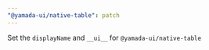 ```yaml
---
"@yamada-ui/native-table": patch
---
```


Set the `displayName` and `__ui__` for `@yamada-ui/native-table`
